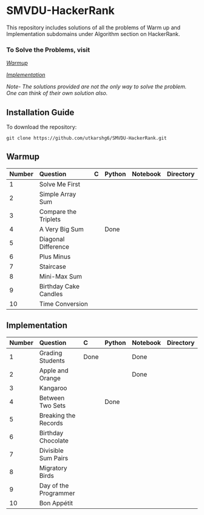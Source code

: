 # SMVDU-HackerRank

This repository includes solutions of all the problems of Warm up and Implementation subdomains under Algorithm section on HackerRank.

### To Solve the Problems, visit
  *[Warmup](https://www.hackerrank.com/domains/algorithms/warmup)*
  
  *[Implementation](https://www.hackerrank.com/domains/algorithms/implementation)*

*Note- The solutions provided are not the only way to solve the problem. One can think of their own solution also.*

## Installation Guide

To download the repository:

`git clone https://github.com/utkarshg6/SMVDU-HackerRank.git`


## Warmup

| **Number** | **Question** | **C** | **Python** | **Notebook** | **Directory**
|:-------|:----------------------------------|:------------------------------|:--------------------------------|:-----|:---------|
| 1      | Solve Me First                    |                               |                                 |      |          |
| 2      | Simple Array Sum	                 |                               |                                 |      |          |
| 3      | Compare the Triplets	             |                               |                                 |      |          |
| 4      | A Very Big Sum	                   |                               |            Done                 |      |          |
| 5      | Diagonal Difference	             |                               |                                 |      |          |
| 6      | Plus Minus	                       |                               |                                 |      |          |
| 7      | Staircase                         |                               |                                 |      |          |
| 8      | Mini-Max Sum                      |                               |                                 |      |          |
| 9      | Birthday Cake Candles             |                               |                                 |      |          |
| 10     | Time Conversion	                 |                               |                                 |      |          |


## Implementation

| **Number** | **Question** | **C** | **Python** | **Notebook** | **Directory** |
|:-------|:----------------------------------|:------------------------------|:--------------------------------|:-----|:---------|
| 1      | Grading Students                  |Done|    |Done|    |
| 2      | Apple and Orange                  |    |    |Done|    |
| 3      | Kangaroo                          |    |    |    |    |
| 4      | Between Two Sets                  |    |Done|    |    |
| 5      | Breaking the Records              |    |    |    |    |
| 6      | Birthday Chocolate                |    |    |    |    |    
| 7      | Divisible Sum Pairs               |    |    |    |    |
| 8      | Migratory Birds                   |    |    |    |    |
| 9      | Day of the Programmer             |    |    |    |    |
| 10     | Bon Appétit                       |    |    |    |    |

